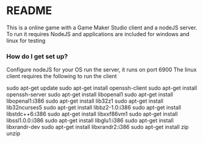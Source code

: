 # README #

This is a online game with a Game Maker Studio client and a nodeJS server. To run it requires NodeJS and applications are included for windows and linux for testing

### How do I get set up? ###

Configure nodeJS for your OS
run the server, it runs on port 6900
The linux client requires the following to run the client

sudo apt-get update
sudo apt-get install openssh-client
sudo apt-get install openssh-server
sudo apt-get install libopenal1
sudo apt-get install libopenal1:i386
sudo apt-get install lib32z1
sudo apt-get install lib32ncurses5
sudo apt-get install libbz2-1.0:i386
sudo apt-get install libstdc++6:i386
sudo apt-get install libxxf86vm1
sudo apt-get install libssl1.0.0:i386
sudo apt-get install libglu1:i386
sudo apt-get install libxrandr-dev
sudo apt-get install libxrandr2:i386
sudo apt-get install zip unzip

